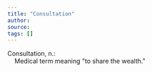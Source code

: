 ```yaml
---
title: "Consultation"
author:
source:
tags: []
---
```


Consultation, n.:<br>
&nbsp;&nbsp;&nbsp;&nbsp;Medical term meaning "to share the wealth."
